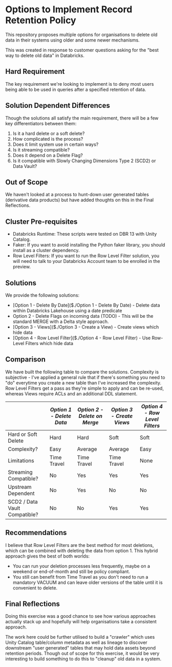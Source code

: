 # Options to Implement Record Retention Policy
This repository proposes multiple options for organisations to delete old data in their systems using older and some newer mechanisms.

This was created in response to customer questions asking for the "best way to delete old data" in Databricks.

## Hard Requirement
The key requirement we're looking to implement is to deny most users being able to be used in queries after a specified retention of data.

## Solution Dependent Differences
Though the solutions all satisfy the main requirement, there will be a few key differentiators between them:

1. Is it a hard delete or a soft delete?
2. How complicated is the process?
3. Does it limit system use in certain ways?
4. Is it streaming compatible?
5. Does it depend on a Delete Flag?
6. Is it compatible with Slowly Changing Dimensions Type 2 (SCD2) or Data Vault?

## Out of Scope
We haven't looked at a process to hunt-down user generated tables (derivative data products) but have added thoughts on this in the Final Reflections.

## Cluster Pre-requisites
* Databricks Runtime: These scripts were tested on DBR 13 with Unity Catalog.
* Faker: If you want to avoid installing the Python faker library, you should install as a cluster dependency. 
* Row Level Filters: If you want to run the Row Level Filter solution, you will need to talk to your Databricks Account team to be enrolled in the preview.

## Solutions
We provide the following solutions:

* [Option 1 - Delete By Date]($./Option 1 - Delete By Date) - Delete data within Databricks Lakehouse using a date predicate
* Option 2 - Delete Flags on incoming data (TODO) - This will be the standard MERGE with a Delta style approach.
* [Option 3 - Views]($./Option 3 - Create a View) - Create views which hide data
* [Option 4 - Row Level Filter]($./Option 4 - Row Level Filter) - Use Row-Level Filters which hide data

## Comparison
We have built the following table to compare the solutions. Complexity is subjective - I've applied a general rule that if there's something you need to "do" everytime you create a new table than I've increased the complexity. Row Level Filters get a pass as they're simple to apply and can be re-used, whereas Views require ACLs and an additional DDL statement.

|                       | *Option 1 - Delete Data* | *Option 2 - Delete on Merge* | *Option 3 - Create Views* | *Option 4 - Row Level Filters* |
| --------------------- | ---------------------- | -------------------------- | ----------------------- | ---------------------------- |
| Hard or Soft Delete   | Hard                   | Hard                       | Soft                    | Soft                         |
| Complexity?           | Easy                   | Average                    | Average                 | Easy                         |
| Limitations           | Time Travel            | Time Travel                | Time Travel             | None                         |
| Streaming Compatible? | No                     | Yes                        | Yes                     | Yes                          |
| Upstream Dependent    | No                     | Yes                        | No                      | No                           |
| SCD2 / Data Vault Compatible? | No                     | No                        | Yes                     | Yes                          |


## Recommendations
I believe that Row Level Filters are the best method for most deletions, which can be combined with deleting the data from option 1. This hybrid approach gives the best of both worlds:

* You can run your deletion processes less frequently, maybe on a weekend or end-of-month and still be policy compliant.
* You still can benefit from Time Travel as you don't need to run a mandatory VACUUM and can leave older versions of the table until it is convenient to delete.

## Final Reflections
Doing this exercise was a good chance to see how various approaches actually stack up and hopefully will help organisations take a consistent approach.

The work here could be further utilised to build a "crawler" which uses Unity Catalog table/column metadata as well as lineage to discover downstream "user generated" tables that may hold data assets beyond retention periods. Though out of scope for this exercise, it would be very interesting to build something to do this to "cleanup" old data in a system.


